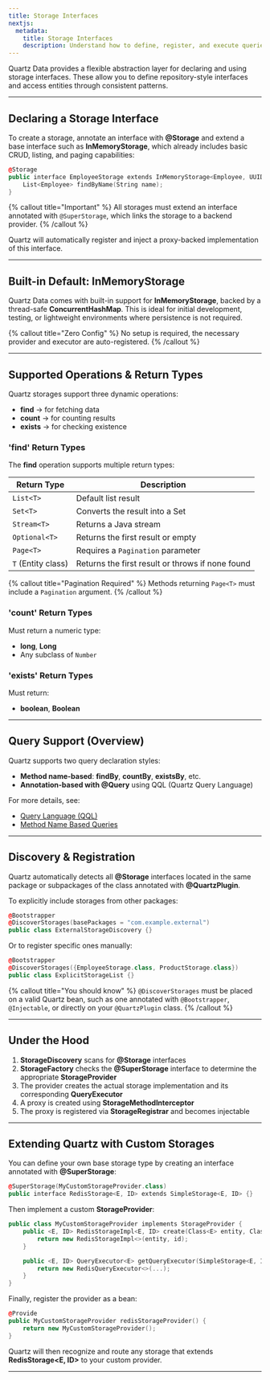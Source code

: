 ```yaml
---
title: Storage Interfaces
nextjs:
  metadata:
    title: Storage Interfaces
    description: Understand how to define, register, and execute queries in storage layers in Quartz Data.
---
```


Quartz Data provides a flexible abstraction layer for declaring and using storage interfaces. These allow you to define repository-style interfaces and access entities through consistent patterns.

---

## Declaring a Storage Interface

To create a storage, annotate an interface with **@Storage** and extend a base interface such as **InMemoryStorage**, which already includes basic CRUD, listing, and paging capabilities:

```cpp
@Storage
public interface EmployeeStorage extends InMemoryStorage<Employee, UUID> {
    List<Employee> findByName(String name);
}
```

{% callout title="Important" %}
All storages must extend an interface annotated with `@SuperStorage`, which links the storage to a backend provider.
{% /callout %}

Quartz will automatically register and inject a proxy-backed implementation of this interface.

---

## Built-in Default: InMemoryStorage

Quartz Data comes with built-in support for **InMemoryStorage**, backed by a thread-safe **ConcurrentHashMap**. 
This is ideal for initial development, testing, or lightweight environments where persistence is not required.

{% callout title="Zero Config" %}
No setup is required, the necessary provider and executor are auto-registered.
{% /callout %}

---

## Supported Operations & Return Types

Quartz storages support three dynamic operations:

* **find** → for fetching data
* **count** → for counting results
* **exists** → for checking existence

### 'find' Return Types

The **find** operation supports multiple return types:

| Return Type        | Description                                      |
| ------------------ | ------------------------------------------------ |
| `List<T>`          | Default list result                              |
| `Set<T>`           | Converts the result into a Set                   |
| `Stream<T>`        | Returns a Java stream                            |
| `Optional<T>`      | Returns the first result or empty                |
| `Page<T>`          | Requires a `Pagination` parameter                |
| `T` (Entity class) | Returns the first result or throws if none found |

{% callout title="Pagination Required" %}
Methods returning `Page<T>` must include a `Pagination` argument.
{% /callout %}

### 'count' Return Types

Must return a numeric type:

* **long**, **Long**
* Any subclass of `Number`

### 'exists' Return Types

Must return:

* **boolean**, **Boolean**

---

## Query Support (Overview)

Quartz supports two query declaration styles:

* **Method name-based**: **findBy**, **countBy**, **existsBy**, etc.
* **Annotation-based with @Query** using QQL (Quartz Query Language)

For more details, see:

* [Query Language (QQL)](/docs/data/qql)
* [Method Name Based Queries](/docs/data/method-name-queries)

---

## Discovery & Registration

Quartz automatically detects all **@Storage** interfaces located in the same package or subpackages of the class annotated with **@QuartzPlugin**.

To explicitly include storages from other packages:

```cpp
@Bootstrapper
@DiscoverStorages(basePackages = "com.example.external")
public class ExternalStorageDiscovery {}
```

Or to register specific ones manually:

```cpp
@Bootstrapper
@DiscoverStorages({EmployeeStorage.class, ProductStorage.class})
public class ExplicitStorageList {}
```

{% callout title="You should know" %}
`@DiscoverStorages` must be placed on a valid Quartz bean, such as one annotated with `@Bootstrapper`, `@Injectable`, or directly on your `@QuartzPlugin` class.
{% /callout %}

---

## Under the Hood

1. **StorageDiscovery** scans for **@Storage** interfaces
2. **StorageFactory** checks the **@SuperStorage** interface to determine the appropriate **StorageProvider**
3. The provider creates the actual storage implementation and its corresponding **QueryExecutor**
4. A proxy is created using **StorageMethodInterceptor**
5. The proxy is registered via **StorageRegistrar** and becomes injectable

---

## Extending Quartz with Custom Storages

You can define your own base storage type by creating an interface annotated with **@SuperStorage**:

```cpp
@SuperStorage(MyCustomStorageProvider.class)
public interface RedisStorage<E, ID> extends SimpleStorage<E, ID> {}
```

Then implement a custom **StorageProvider**:

```cpp
public class MyCustomStorageProvider implements StorageProvider {
    public <E, ID> RedisStorageImpl<E, ID> create(Class<E> entity, Class<ID> id) {
        return new RedisStorageImpl<>(entity, id);
    }

    public <E, ID> QueryExecutor<E> getQueryExecutor(SimpleStorage<E, ID> storage) {
        return new RedisQueryExecutor<>(...);
    }
}
```

Finally, register the provider as a bean:

```cpp
@Provide
public MyCustomStorageProvider redisStorageProvider() {
    return new MyCustomStorageProvider();
}
```

Quartz will then recognize and route any storage that extends **RedisStorage<E, ID>** to your custom provider.

---